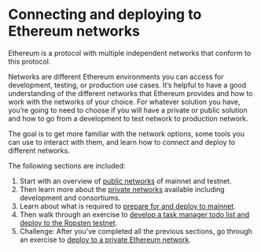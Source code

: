 # Connecting and deploying to Ethereum networks

Ethereum is a protocol with multiple independent networks that conform to this protocol.

Networks are different Ethereum environments you can access for development, testing, or production use cases. It’s helpful to have a good understanding of the different networks that Ethereum provides and how to work with the networks of your choice. For whatever solution you have, you’re going to need to choose if you will have a private or public solution and how to go from a development to test network to production network.

The goal is to get more familiar with the network options, some tools you can use to interact with them, and learn how to connect and deploy to different networks.

The following sections are included:

1. Start with an overview of [public networks](public-networks.md) of mainnet and testnet.
1. Then learn more about the [private networks](private-networks.md) available including development and consortiums.
1. Learn about what is required to [prepare for and deploy to mainnet](prepare-for-mainnet.md).
1. Then walk through an exercise to [develop a task manager todo list and deploy to the Ropsten testnet](develop-deploy-task-manager.md).
1. Challenge: After you've completed all the previous sections, go through an exercise to [deploy to a private Ethereum network](deploy-private-network.md).
